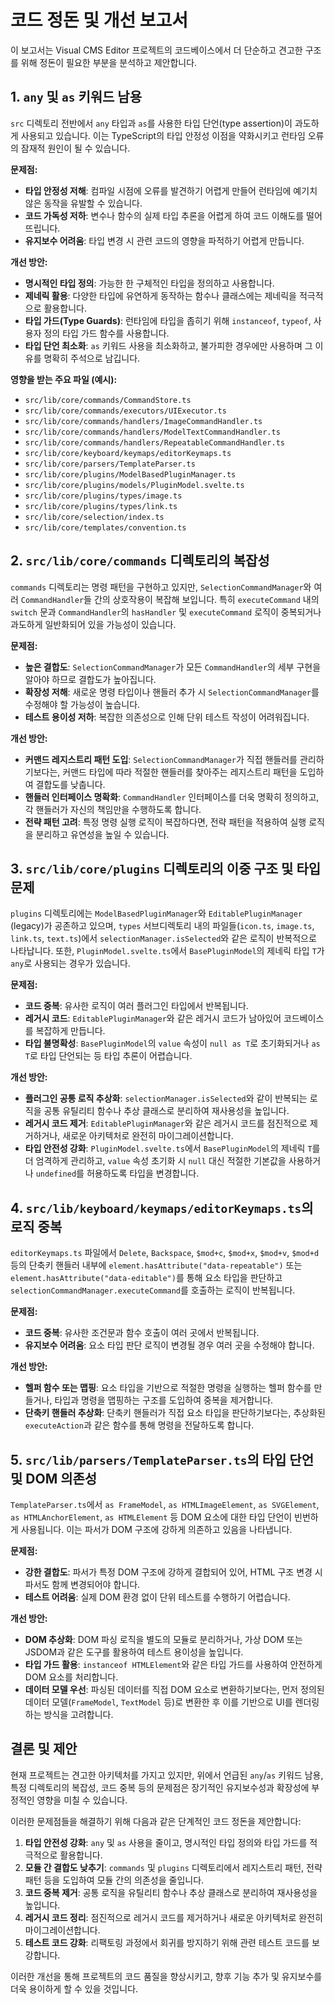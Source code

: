 # 코드 정돈 및 개선 보고서

이 보고서는 Visual CMS Editor 프로젝트의 코드베이스에서 더 단순하고 견고한 구조를 위해 정돈이 필요한 부분을 분석하고 제안합니다.

## 1. `any` 및 `as` 키워드 남용

`src` 디렉토리 전반에서 `any` 타입과 `as`를 사용한 타입 단언(type assertion)이 과도하게 사용되고 있습니다. 이는 TypeScript의 타입 안정성 이점을 약화시키고 런타임 오류의 잠재적 원인이 될 수 있습니다.

**문제점:**
-   **타입 안정성 저해**: 컴파일 시점에 오류를 발견하기 어렵게 만들어 런타임에 예기치 않은 동작을 유발할 수 있습니다.
-   **코드 가독성 저하**: 변수나 함수의 실제 타입 추론을 어렵게 하여 코드 이해도를 떨어뜨립니다.
-   **유지보수 어려움**: 타입 변경 시 관련 코드의 영향을 파적하기 어렵게 만듭니다.

**개선 방안:**
-   **명시적인 타입 정의**: 가능한 한 구체적인 타입을 정의하고 사용합니다.
-   **제네릭 활용**: 다양한 타입에 유연하게 동작하는 함수나 클래스에는 제네릭을 적극적으로 활용합니다.
-   **타입 가드(Type Guards)**: 런타임에 타입을 좁히기 위해 `instanceof`, `typeof`, 사용자 정의 타입 가드 함수를 사용합니다.
-   **타입 단언 최소화**: `as` 키워드 사용을 최소화하고, 불가피한 경우에만 사용하며 그 이유를 명확히 주석으로 남깁니다.

**영향을 받는 주요 파일 (예시):**
-   `src/lib/core/commands/CommandStore.ts`
-   `src/lib/core/commands/executors/UIExecutor.ts`
-   `src/lib/core/commands/handlers/ImageCommandHandler.ts`
-   `src/lib/core/commands/handlers/ModelTextCommandHandler.ts`
-   `src/lib/core/commands/handlers/RepeatableCommandHandler.ts`
-   `src/lib/core/keyboard/keymaps/editorKeymaps.ts`
-   `src/lib/core/parsers/TemplateParser.ts`
-   `src/lib/core/plugins/ModelBasedPluginManager.ts`
-   `src/lib/core/plugins/models/PluginModel.svelte.ts`
-   `src/lib/core/plugins/types/image.ts`
-   `src/lib/core/plugins/types/link.ts`
-   `src/lib/core/selection/index.ts`
-   `src/lib/core/templates/convention.ts`

## 2. `src/lib/core/commands` 디렉토리의 복잡성

`commands` 디렉토리는 명령 패턴을 구현하고 있지만, `SelectionCommandManager`와 여러 `CommandHandler`들 간의 상호작용이 복잡해 보입니다. 특히 `executeCommand` 내의 `switch` 문과 `CommandHandler`의 `hasHandler` 및 `executeCommand` 로직이 중복되거나 과도하게 일반화되어 있을 가능성이 있습니다.

**문제점:**
-   **높은 결합도**: `SelectionCommandManager`가 모든 `CommandHandler`의 세부 구현을 알아야 하므로 결합도가 높아집니다.
-   **확장성 저해**: 새로운 명령 타입이나 핸들러 추가 시 `SelectionCommandManager`를 수정해야 할 가능성이 높습니다.
-   **테스트 용이성 저하**: 복잡한 의존성으로 인해 단위 테스트 작성이 어려워집니다.

**개선 방안:**
-   **커맨드 레지스트리 패턴 도입**: `SelectionCommandManager`가 직접 핸들러를 관리하기보다는, 커맨드 타입에 따라 적절한 핸들러를 찾아주는 레지스트리 패턴을 도입하여 결합도를 낮춥니다.
-   **핸들러 인터페이스 명확화**: `CommandHandler` 인터페이스를 더욱 명확히 정의하고, 각 핸들러가 자신의 책임만을 수행하도록 합니다.
-   **전략 패턴 고려**: 특정 명령 실행 로직이 복잡하다면, 전략 패턴을 적용하여 실행 로직을 분리하고 유연성을 높일 수 있습니다.

## 3. `src/lib/core/plugins` 디렉토리의 이중 구조 및 타입 문제

`plugins` 디렉토리에는 `ModelBasedPluginManager`와 `EditablePluginManager` (legacy)가 공존하고 있으며, `types` 서브디렉토리 내의 파일들(`icon.ts`, `image.ts`, `link.ts`, `text.ts`)에서 `selectionManager.isSelected`와 같은 로직이 반복적으로 나타납니다. 또한, `PluginModel.svelte.ts`에서 `BasePluginModel`의 제네릭 타입 `T`가 `any`로 사용되는 경우가 있습니다.

**문제점:**
-   **코드 중복**: 유사한 로직이 여러 플러그인 타입에서 반복됩니다.
-   **레거시 코드**: `EditablePluginManager`와 같은 레거시 코드가 남아있어 코드베이스를 복잡하게 만듭니다.
-   **타입 불명확성**: `BasePluginModel`의 `value` 속성이 `null as T`로 초기화되거나 `as T`로 타입 단언되는 등 타입 추론이 어렵습니다.

**개선 방안:**
-   **플러그인 공통 로직 추상화**: `selectionManager.isSelected`와 같이 반복되는 로직을 공통 유틸리티 함수나 추상 클래스로 분리하여 재사용성을 높입니다.
-   **레거시 코드 제거**: `EditablePluginManager`와 같은 레거시 코드를 점진적으로 제거하거나, 새로운 아키텍처로 완전히 마이그레이션합니다.
-   **타입 안전성 강화**: `PluginModel.svelte.ts`에서 `BasePluginModel`의 제네릭 `T`를 더 엄격하게 관리하고, `value` 속성 초기화 시 `null` 대신 적절한 기본값을 사용하거나 `undefined`를 허용하도록 타입을 변경합니다.

## 4. `src/lib/keyboard/keymaps/editorKeymaps.ts`의 로직 중복

`editorKeymaps.ts` 파일에서 `Delete`, `Backspace`, `$mod+c`, `$mod+x`, `$mod+v`, `$mod+d` 등의 단축키 핸들러 내부에 `element.hasAttribute("data-repeatable")` 또는 `element.hasAttribute("data-editable")`를 통해 요소 타입을 판단하고 `selectionCommandManager.executeCommand`를 호출하는 로직이 반복됩니다.

**문제점:**
-   **코드 중복**: 유사한 조건문과 함수 호출이 여러 곳에서 반복됩니다.
-   **유지보수 어려움**: 요소 타입 판단 로직이 변경될 경우 여러 곳을 수정해야 합니다.

**개선 방안:**
-   **헬퍼 함수 또는 맵핑**: 요소 타입을 기반으로 적절한 명령을 실행하는 헬퍼 함수를 만들거나, 타입과 명령을 맵핑하는 구조를 도입하여 중복을 제거합니다.
-   **단축키 핸들러 추상화**: 단축키 핸들러가 직접 요소 타입을 판단하기보다는, 추상화된 `executeAction`과 같은 함수를 통해 명령을 전달하도록 합니다.

## 5. `src/lib/parsers/TemplateParser.ts`의 타입 단언 및 DOM 의존성

`TemplateParser.ts`에서 `as FrameModel`, `as HTMLImageElement`, `as SVGElement`, `as HTMLAnchorElement`, `as HTMLElement` 등 DOM 요소에 대한 타입 단언이 빈번하게 사용됩니다. 이는 파서가 DOM 구조에 강하게 의존하고 있음을 나타냅니다.

**문제점:**
-   **강한 결합도**: 파서가 특정 DOM 구조에 강하게 결합되어 있어, HTML 구조 변경 시 파서도 함께 변경되어야 합니다.
-   **테스트 어려움**: 실제 DOM 환경 없이 단위 테스트를 수행하기 어렵습니다.

**개선 방안:**
-   **DOM 추상화**: DOM 파싱 로직을 별도의 모듈로 분리하거나, 가상 DOM 또는 JSDOM과 같은 도구를 활용하여 테스트 용이성을 높입니다.
-   **타입 가드 활용**: `instanceof HTMLElement`와 같은 타입 가드를 사용하여 안전하게 DOM 요소를 처리합니다.
-   **데이터 모델 우선**: 파싱된 데이터를 직접 DOM 요소로 변환하기보다는, 먼저 정의된 데이터 모델(`FrameModel`, `TextModel` 등)로 변환한 후 이를 기반으로 UI를 렌더링하는 방식을 고려합니다.

## 결론 및 제안

현재 프로젝트는 견고한 아키텍처를 가지고 있지만, 위에서 언급된 `any`/`as` 키워드 남용, 특정 디렉토리의 복잡성, 코드 중복 등의 문제점은 장기적인 유지보수성과 확장성에 부정적인 영향을 미칠 수 있습니다.

이러한 문제점들을 해결하기 위해 다음과 같은 단계적인 코드 정돈을 제안합니다:

1.  **타입 안전성 강화**: `any` 및 `as` 사용을 줄이고, 명시적인 타입 정의와 타입 가드를 적극적으로 활용합니다.
2.  **모듈 간 결합도 낮추기**: `commands` 및 `plugins` 디렉토리에서 레지스트리 패턴, 전략 패턴 등을 도입하여 모듈 간의 의존성을 줄입니다.
3.  **코드 중복 제거**: 공통 로직을 유틸리티 함수나 추상 클래스로 분리하여 재사용성을 높입니다.
4.  **레거시 코드 정리**: 점진적으로 레거시 코드를 제거하거나 새로운 아키텍처로 완전히 마이그레이션합니다.
5.  **테스트 코드 강화**: 리팩토링 과정에서 회귀를 방지하기 위해 관련 테스트 코드를 보강합니다.

이러한 개선을 통해 프로젝트의 코드 품질을 향상시키고, 향후 기능 추가 및 유지보수를 더욱 용이하게 할 수 있을 것입니다.
